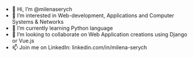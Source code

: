 - 👋 Hi, I’m @milenaserych
- 👀 I’m interested in Web-development, Applications and Computer Systems & Networks
- 🌱 I’m currently learning Python language
- 💞️ I’m looking to collaborate on Web Application creations using Django or Vue.js
- 📫 Join me on LinkedIn: linkedin.com/in/milena-serych

<!---
milenaserych/milenaserych is a ✨ special ✨ repository because its `README.md` (this file) appears on your GitHub profile.
You can click the Preview link to take a look at your changes.
--->
